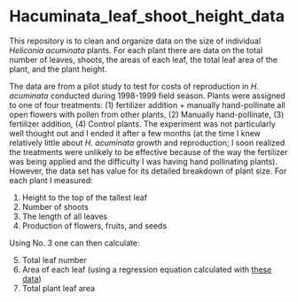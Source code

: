 
# Hacuminata_leaf_shoot_height_data

<!-- badges: start -->
<!-- badges: end -->

This repository is to clean and organize data on the size of individual _Heliconia acuminata_ plants. For each plant there are data on the total number of leaves, shoots, the areas of each leaf, the total leaf area of the plant, and the plant height.

The data are from a pilot study to test for costs of reproduction in *H. acuminata* conducted during 1998-1999 field season. Plants were assigned to one of four treatments: (1) fertilizer addition + manually hand-pollinate all open flowers with pollen from other plants, (2) Manually hand-pollinate, (3) fertilizer addition, (4) Control plants. The experiment was not particularly well thought out and I ended it after a few months (at the time I knew relatively little about _H. acuminata_ growth and reproduction; I soon realized the treatments were unlikely to be effective because of the way the fertilizer was being applied and the difficulty I was having hand pollinating plants). However, the data set has value for its detailed breakdown of plant size. For each plant I measured:

1. Height to the top of the tallest leaf
2. Number of shoots
3. The length of all leaves
4. Production of flowers, fruits, and seeds

Using No. 3 one can then calculate:

5. Total leaf number
6. Area of each leaf (using a regression equation calculated with [these data](10.6084/m9.figshare.92691))
7. Total plant leaf area






